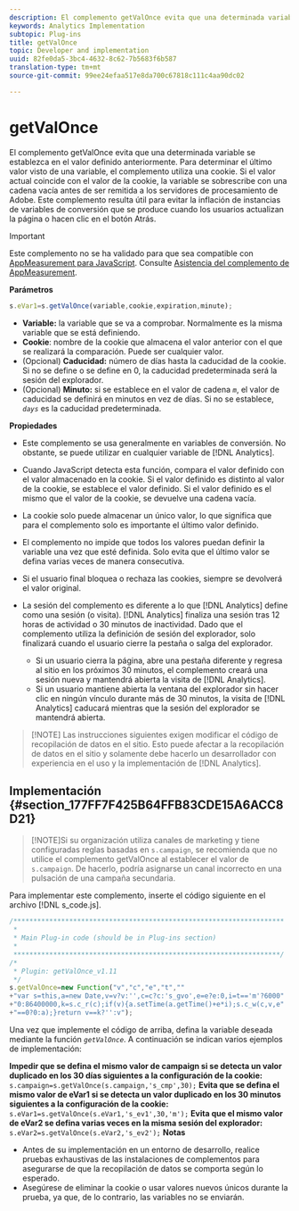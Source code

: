 ```yaml
---
description: El complemento getValOnce evita que una determinada variable se establezca en el valor definido anteriormente. Para determinar el último valor visto de una variable, el complemento utiliza una cookie. Si el valor actual coincide con el valor de la cookie, la variable se sobrescribe con una cadena vacía antes de ser remitida a los servidores de procesamiento de Adobe. Este complemento resulta útil para evitar la inflación de instancias de variables de conversión que se produce cuando los usuarios actualizan la página o hacen clic en el botón Atrás.
keywords: Analytics Implementation
subtopic: Plug-ins
title: getValOnce
topic: Developer and implementation
uuid: 82fe0da5-3bc4-4632-8c62-7b5683f6b587
translation-type: tm+mt
source-git-commit: 99ee24efaa517e8da700c67818c111c4aa90dc02

---
```



# getValOnce

El complemento getValOnce evita que una determinada variable se establezca en el valor definido anteriormente. Para determinar el último valor visto de una variable, el complemento utiliza una cookie. Si el valor actual coincide con el valor de la cookie, la variable se sobrescribe con una cadena vacía antes de ser remitida a los servidores de procesamiento de Adobe. Este complemento resulta útil para evitar la inflación de instancias de variables de conversión que se produce cuando los usuarios actualizan la página o hacen clic en el botón Atrás.

>[!IMPORTANT]
>
>Este complemento no se ha validado para que sea compatible con [AppMeasurement para JavaScript](/help/implement/js-implementation/c-appmeasurement-js/appmeasure-mjs.md). Consulte [Asistencia del complemento de AppMeasurement](/help/implement/js-implementation/c-appmeasurement-js/plugins-support.md).

**Parámetros**

```js
s.eVar1=s.getValOnce(variable,cookie,expiration,minute);
```

* **Variable:** la variable que se va a comprobar. Normalmente es la misma variable que se está definiendo.
* **Cookie**: nombre de la cookie que almacena el valor anterior con el que se realizará la comparación. Puede ser cualquier valor.
* (Opcional) **Caducidad:** número de días hasta la caducidad de la cookie. Si no se define o se define en 0, la caducidad predeterminada será la sesión del explorador.
* (Opcional) **Minuto:** si se establece en el valor de cadena *`m`*, el valor de caducidad se definirá en minutos en vez de días. Si no se establece, *`days`* es la caducidad predeterminada.

**Propiedades**

* Este complemento se usa generalmente en variables de conversión. No obstante, se puede utilizar en cualquier variable de [!DNL Analytics].
* Cuando JavaScript detecta esta función, compara el valor definido con el valor almacenado en la cookie. Si el valor definido es distinto al valor de la cookie, se establece el valor definido. Si el valor definido es el mismo que el valor de la cookie, se devuelve una cadena vacía.
* La cookie solo puede almacenar un único valor, lo que significa que para el complemento solo es importante el último valor definido.
* El complemento no impide que todos los valores puedan definir la variable una vez que esté definida. Solo evita que el último valor se defina varias veces de manera consecutiva.
* Si el usuario final bloquea o rechaza las cookies, siempre se devolverá el valor original.
* La sesión del complemento es diferente a lo que [!DNL Analytics] define como una sesión (o visita). [!DNL Analytics] finaliza una sesión tras 12 horas de actividad o 30 minutos de inactividad. Dado que el complemento utiliza la definición de sesión del explorador, solo finalizará cuando el usuario cierre la pestaña o salga del explorador.

   * Si un usuario cierra la página, abre una pestaña diferente y regresa al sitio en los próximos 30 minutos, el complemento creará una sesión nueva y mantendrá abierta la visita de [!DNL Analytics].
   * Si un usuario mantiene abierta la ventana del explorador sin hacer clic en ningún vínculo durante más de 30 minutos, la visita de [!DNL Analytics] caducará mientras que la sesión del explorador se mantendrá abierta.

> [!NOTE] Las instrucciones siguientes exigen modificar el código de recopilación de datos en el sitio. Esto puede afectar a la recopilación de datos en el sitio y solamente debe hacerlo un desarrollador con experiencia en el uso y la implementación de [!DNL Analytics].

## Implementación {#section_177FF7F425B64FFB83CDE15A6ACC8D21}

> [!NOTE]Si su organización utiliza canales de marketing y tiene configuradas reglas basadas en `s.campaign`, se recomienda que no utilice el complemento getValOnce al establecer el valor de `s.campaign`. De hacerlo, podría asignarse un canal incorrecto en una pulsación de una campaña secundaria.

Para implementar este complemento, inserte el código siguiente en el archivo [!DNL s_code.js].

```js
/******************************************************************** 
 * 
 * Main Plug-in code (should be in Plug-ins section) 
 * 
 *******************************************************************/ 
/* 
 * Plugin: getValOnce_v1.11 
 */ 
s.getValOnce=new Function("v","c","e","t","" 
+"var s=this,a=new Date,v=v?v:'',c=c?c:'s_gvo',e=e?e:0,i=t=='m'?6000" 
+"0:86400000,k=s.c_r(c);if(v){a.setTime(a.getTime()+e*i);s.c_w(c,v,e" 
+"==0?0:a);}return v==k?'':v");
```

Una vez que implemente el código de arriba, defina la variable deseada mediante la función *`getValOnce`*. A continuación se indican varios ejemplos de implementación:

**Impedir que se defina el mismo valor de campaign si se detecta un valor duplicado en los 30 días siguientes a la configuración de la cookie:** `s.campaign=s.getValOnce(s.campaign,'s_cmp',30);`  **Evita que se defina el mismo valor de eVar1 si se detecta un valor duplicado en los 30 minutos siguientes a la configuración de la cookie:**
`s.eVar1=s.getValOnce(s.eVar1,'s_ev1',30,'m');`  **Evita que el mismo valor de eVar2 se defina varias veces en la misma sesión del explorador:**
`s.eVar2=s.getValOnce(s.eVar2,'s_ev2');`  **Notas**

* Antes de su implementación en un entorno de desarrollo, realice pruebas exhaustivas de las instalaciones de complementos para asegurarse de que la recopilación de datos se comporta según lo esperado.
* Asegúrese de eliminar la cookie o usar valores nuevos únicos durante la prueba, ya que, de lo contrario, las variables no se enviarán.

